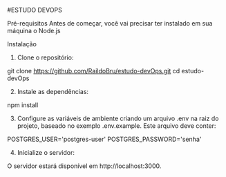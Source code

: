 #ESTUDO DEVOPS


Pré-requisitos
Antes de começar, você vai precisar ter instalado em sua máquina o Node.js

Instalação

1.  Clone o repositório:


git clone https://github.com/RaildoBru/estudo-devOps.git
cd estudo-devOps


2.  Instale as dependências:

npm install


3.  Configure as variáveis de ambiente criando um arquivo .env na raiz do projeto, baseado no 
    exemplo .env.example. Este arquivo deve conter:

POSTGRES_USER='postgres-user'
POSTGRES_PASSWORD='senha'


4.  Inicialize o servidor:

O servidor estará disponível em http://localhost:3000.